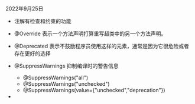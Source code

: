 2022年9月25日

- 注解有检查和约束的功能

- @Override 表示一个方法声明打算重写超类中的另一个方法声明。
- @Deprecated 表示不鼓励程序员使用这样的元素，通常是因为它很危险或者存在更好的选择
- @SuppressWarnings 抑制编译时的警告信息
  - @SuppressWarnings("all")
  - @SuppressWarnings("unchecked")
  - @SuppressWarnings(value={"unchecked","deprecation"})

- 
